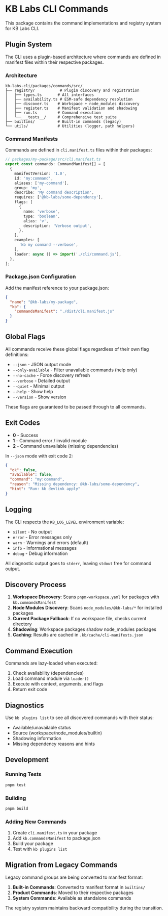 # KB Labs CLI Commands

This package contains the command implementations and registry system for KB Labs CLI.

## Plugin System

The CLI uses a plugin-based architecture where commands are defined in manifest files within their respective packages.

### Architecture

```
kb-labs-cli/packages/commands/src/
├── registry/           # Plugin discovery and registration
│   ├── types.ts       # All interfaces
│   ├── availability.ts # ESM-safe dependency resolution
│   ├── discover.ts    # Workspace + node_modules discovery
│   ├── register.ts    # Manifest validation and shadowing
│   ├── run.ts         # Command execution
│   └── __tests__/     # Comprehensive test suite
├── builtins/          # Built-in commands (legacy)
└── utils/             # Utilities (logger, path helpers)
```

### Command Manifests

Commands are defined in `cli.manifest.ts` files within their packages:

```typescript
// packages/my-package/src/cli.manifest.ts
export const commands: CommandManifest[] = [
  {
    manifestVersion: '1.0',
    id: 'my:command',
    aliases: ['my-command'],
    group: 'my',
    describe: 'My command description',
    requires: ['@kb-labs/some-dependency'],
    flags: [
      {
        name: 'verbose',
        type: 'boolean',
        alias: 'v',
        description: 'Verbose output',
      },
    ],
    examples: [
      'kb my command --verbose',
    ],
    loader: async () => import('./cli/command.js'),
  },
];
```

### Package.json Configuration

Add the manifest reference to your package.json:

```json
{
  "name": "@kb-labs/my-package",
  "kb": {
    "commandsManifest": "./dist/cli.manifest.js"
  }
}
```

## Global Flags

All commands receive these global flags regardless of their own flag definitions:

- `--json` - JSON output mode
- `--only-available` - Filter unavailable commands (help only)
- `--no-cache` - Force discovery refresh
- `--verbose` - Detailed output
- `--quiet` - Minimal output
- `--help` - Show help
- `--version` - Show version

These flags are guaranteed to be passed through to all commands.

## Exit Codes

- **0** - Success
- **1** - Command error / invalid module
- **2** - Command unavailable (missing dependencies)

In `--json` mode with exit code 2:
```json
{
  "ok": false,
  "available": false,
  "command": "my:command",
  "reason": "Missing dependency: @kb-labs/some-dependency",
  "hint": "Run: kb devlink apply"
}
```

## Logging

The CLI respects the `KB_LOG_LEVEL` environment variable:

- `silent` - No output
- `error` - Error messages only
- `warn` - Warnings and errors (default)
- `info` - Informational messages
- `debug` - Debug information

All diagnostic output goes to `stderr`, leaving `stdout` free for command output.

## Discovery Process

1. **Workspace Discovery**: Scans `pnpm-workspace.yaml` for packages with `kb.commandsManifest`
2. **Node Modules Discovery**: Scans `node_modules/@kb-labs/*` for installed packages
3. **Current Package Fallback**: If no workspace file, checks current directory
4. **Shadowing**: Workspace packages shadow node_modules packages
5. **Caching**: Results are cached in `.kb/cache/cli-manifests.json`

## Command Execution

Commands are lazy-loaded when executed:

1. Check availability (dependencies)
2. Load command module via `loader()`
3. Execute with context, arguments, and flags
4. Return exit code

## Diagnostics

Use `kb plugins list` to see all discovered commands with their status:

- Available/unavailable status
- Source (workspace/node_modules/builtin)
- Shadowing information
- Missing dependency reasons and hints

## Development

### Running Tests

```bash
pnpm test
```

### Building

```bash
pnpm build
```

### Adding New Commands

1. Create `cli.manifest.ts` in your package
2. Add `kb.commandsManifest` to package.json
3. Build your package
4. Test with `kb plugins list`

## Migration from Legacy Commands

Legacy command groups are being converted to manifest format:

1. **Built-in Commands**: Converted to manifest format in `builtins/`
2. **Product Commands**: Moved to their respective packages
3. **System Commands**: Available as standalone commands

The registry system maintains backward compatibility during the transition.